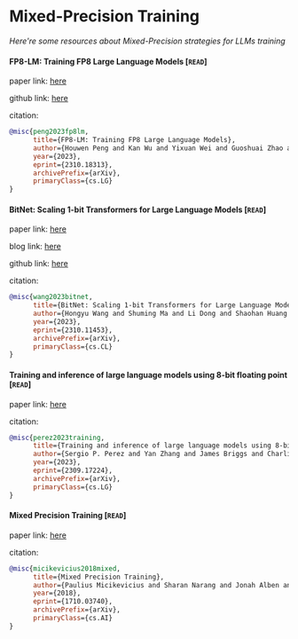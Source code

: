 # Mixed-Precision Training
*Here're some resources about Mixed-Precision strategies for LLMs training*



#### FP8-LM: Training FP8 Large Language Models [`READ`]

paper link: [here](https://arxiv.org/pdf/2310.18313.pdf)

github link: [here](https://github.com/Azure/MS-AMP)

citation:
```bibtex
@misc{peng2023fp8lm,
      title={FP8-LM: Training FP8 Large Language Models}, 
      author={Houwen Peng and Kan Wu and Yixuan Wei and Guoshuai Zhao and Yuxiang Yang and Ze Liu and Yifan Xiong and Ziyue Yang and Bolin Ni and Jingcheng Hu and Ruihang Li and Miaosen Zhang and Chen Li and Jia Ning and Ruizhe Wang and Zheng Zhang and Shuguang Liu and Joe Chau and Han Hu and Peng Cheng},
      year={2023},
      eprint={2310.18313},
      archivePrefix={arXiv},
      primaryClass={cs.LG}
}
```


#### BitNet: Scaling 1-bit Transformers for Large Language Models [`READ`]

paper link: [here](https://arxiv.org/pdf/2310.11453)

blog link: [here](https://thegenerality.com/agi/)

github link: [here](https://github.com/microsoft/unilm)

citation:
```bibtex
@misc{wang2023bitnet,
      title={BitNet: Scaling 1-bit Transformers for Large Language Models}, 
      author={Hongyu Wang and Shuming Ma and Li Dong and Shaohan Huang and Huaijie Wang and Lingxiao Ma and Fan Yang and Ruiping Wang and Yi Wu and Furu Wei},
      year={2023},
      eprint={2310.11453},
      archivePrefix={arXiv},
      primaryClass={cs.CL}
}
```


#### Training and inference of large language models using 8-bit floating point [`READ`]

paper link: [here](https://arxiv.org/pdf/2309.17224)

citation:
```bibtex
@misc{perez2023training,
      title={Training and inference of large language models using 8-bit floating point}, 
      author={Sergio P. Perez and Yan Zhang and James Briggs and Charlie Blake and Josh Levy-Kramer and Paul Balanca and Carlo Luschi and Stephen Barlow and Andrew William Fitzgibbon},
      year={2023},
      eprint={2309.17224},
      archivePrefix={arXiv},
      primaryClass={cs.LG}
}
```


#### Mixed Precision Training [`READ`]

paper link: [here](https://arxiv.org/pdf/1710.03740)

citation:
```bibtex
@misc{micikevicius2018mixed,
      title={Mixed Precision Training}, 
      author={Paulius Micikevicius and Sharan Narang and Jonah Alben and Gregory Diamos and Erich Elsen and David Garcia and Boris Ginsburg and Michael Houston and Oleksii Kuchaiev and Ganesh Venkatesh and Hao Wu},
      year={2018},
      eprint={1710.03740},
      archivePrefix={arXiv},
      primaryClass={cs.AI}
}
```